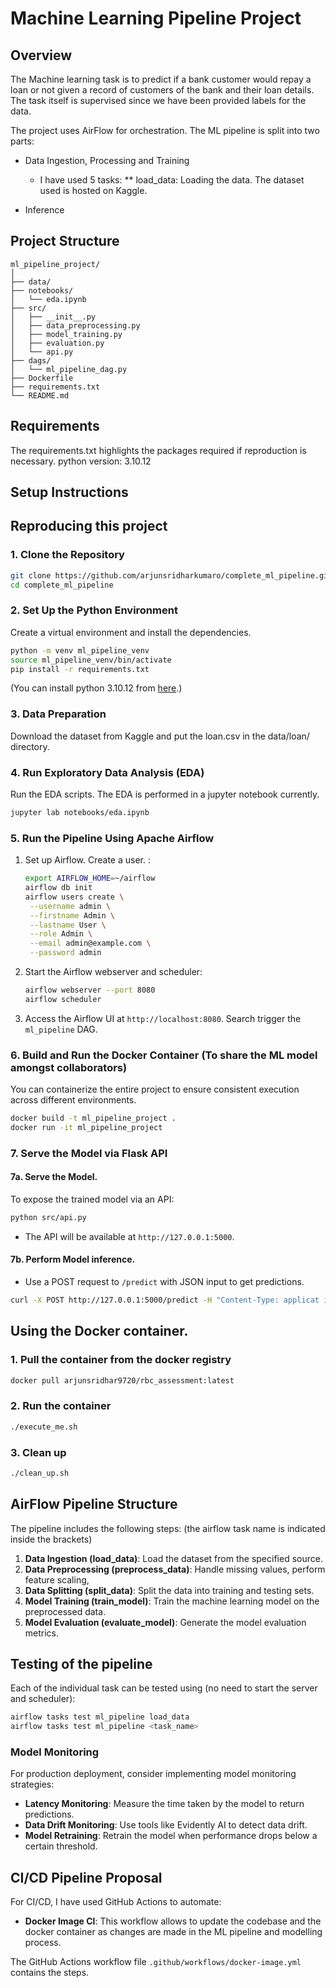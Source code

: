 
# Machine Learning Pipeline Project

## Overview
The Machine learning task is to predict if a bank customer would repay a loan or not given a record of customers of the bank and their loan details.
The task itself is supervised since we have been provided labels for the data.

The project uses AirFlow for orchestration. The ML pipeline is split into two parts:
* Data Ingestion, Processing and Training
    * I have used 5 tasks:
    ** load_data: Loading the data. The dataset used is hosted on Kaggle.

* Inference

## Project Structure
```
ml_pipeline_project/
│
├── data/
├── notebooks/
│   └── eda.ipynb
├── src/
│   ├── __init__.py
│   ├── data_preprocessing.py
│   ├── model_training.py
│   ├── evaluation.py
│   └── api.py
├── dags/
│   └── ml_pipeline_dag.py
├── Dockerfile
├── requirements.txt
└── README.md
```

## Requirements
The requirements.txt highlights the packages required if reproduction is necessary.
python version: 3.10.12

## Setup Instructions
## Reproducing this project

### 1. Clone the Repository
```bash
git clone https://github.com/arjunsridharkumaro/complete_ml_pipeline.git
cd complete_ml_pipeline
```

### 2. Set Up the Python Environment
Create a virtual environment and install the dependencies.
```bash
python -m venv ml_pipeline_venv
source ml_pipeline_venv/bin/activate
pip install -r requirements.txt
```
(You can install python 3.10.12 from [here](https://www.python.org/downloads/release/python-31012/).)

### 3. Data Preparation
Download the dataset from Kaggle and put the loan.csv in the data/loan/ directory.

### 4. Run Exploratory Data Analysis (EDA)
Run the EDA scripts. The EDA is performed in a jupyter notebook currently.
```bash
jupyter lab notebooks/eda.ipynb
```

### 5. Run the Pipeline Using Apache Airflow
1. Set up Airflow. Create a user. :
   ```bash
   export AIRFLOW_HOME=~/airflow
   airflow db init
   airflow users create \
    --username admin \
    --firstname Admin \
    --lastname User \
    --role Admin \
    --email admin@example.com \
    --password admin
   ```
2. Start the Airflow webserver and scheduler:
   ```bash
   airflow webserver --port 8080
   airflow scheduler
   ```
3. Access the Airflow UI at `http://localhost:8080`. Search trigger the `ml_pipeline` DAG.

### 6. Build and Run the Docker Container (To share the ML model amongst collaborators)
You can containerize the entire project to ensure consistent execution across different environments.
```bash
docker build -t ml_pipeline_project .
docker run -it ml_pipeline_project
```

### 7.  Serve the Model via Flask API

#### 7a. Serve the Model.
To expose the trained model via an API:
```bash
python src/api.py
```
- The API will be available at `http://127.0.0.1:5000`.

#### 7b. Perform Model inference.
- Use a POST request to `/predict` with JSON input to get predictions.
```bash
curl -X POST http://127.0.0.1:5000/predict -H "Content-Type: applicat ion/json" -d '{"features": [1,debt_consolidation,0.1496,194.02,10.71441777,4,667,3180.041667,3839,76.8,0,0,1]}'
```
## Using the Docker container.

### 1. Pull the container from the docker registry
```bash
docker pull arjunsridhar9720/rbc_assessment:latest
```

### 2. Run the container
```bash
./execute_me.sh
```
### 3. Clean up
```bash
./clean_up.sh
```

## AirFlow Pipeline Structure
The pipeline includes the following steps: (the airflow task name is indicated inside the brackets)
1. **Data Ingestion (load_data)**: Load the dataset from the specified source.
2. **Data Preprocessing (preprocess_data)**: Handle missing values, perform feature scaling,
3. **Data Splitting (split_data)**: Split the data into training and testing sets.
3. **Model Training (train_model)**: Train the machine learning model on the preprocessed data.
4. **Model Evaluation (evaluate_model)**: Generate the model evaluation metrics.

## Testing of the pipeline
Each of the individual task can be tested using (no need to start the server and scheduler):
```bash
airflow tasks test ml_pipeline load_data
airflow tasks test ml_pipeline <task_name>
```

### Model Monitoring
For production deployment, consider implementing model monitoring strategies:
- **Latency Monitoring**: Measure the time taken by the model to return predictions.
- **Data Drift Monitoring**: Use tools like Evidently AI to detect data drift.
- **Model Retraining**: Retrain the model when performance drops below a certain threshold.


## CI/CD Pipeline Proposal
For CI/CD, I have used GitHub Actions to automate:
- **Docker Image CI**: This workflow allows to update the codebase and the docker container as changes are made in the ML pipeline and modelling process.

The GitHub Actions workflow file `.github/workflows/docker-image.yml` contains the steps.
